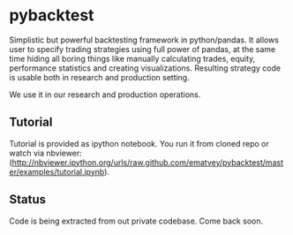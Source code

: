 # pybacktest
Simplistic but powerful backtesting framework in python/pandas. It allows user to specify trading strategies using full power of pandas, at the same time hiding all boring things like manually calculating trades, equity, performance statistics and creating visualizations. Resulting strategy code is usable both in research and production setting.

We use it in our research and production operations.

## Tutorial
Tutorial is provided as ipython notebook. You run it from cloned repo or watch via nbviewer: (http://nbviewer.ipython.org/urls/raw.github.com/ematvey/pybacktest/master/examples/tutorial.ipynb).

## Status
Code is being extracted from out private codebase. Come back soon.